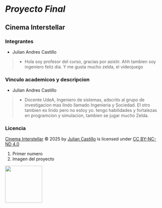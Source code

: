 # *Proyecto Final*
## **Cinema Interstellar**

### Integrantes
*  Julian Andres Castillo
>*  Hola soy profesor del curso, gracias por asistir. Ahh tambien soy ingeniero feliz dia. Y me gusta mucho zelda, el videojuego

### Vinculo academicos y descripcion
*  Julian Andres Castillo
>*  Docente UdeA, Ingeniero de sistemas, adscrito al grupo de investigacion mas lindo llamado Ingenieria y Sociedad. El otro tambien es lindo pero no estoy yo. tengo habilidades y fortalezas en programcion y simulacion, tambien se jugar mucho Zelda.

### Licencia

<a href="https://github.com/juliancastillo-udea/ProyectoFinal-CinemaInterstellar">Cinema Interstellar</a> © 2025 by <a href="https://github.com/juliancastillo-udea">Julian Castillo</a> is licensed under <a href="https://creativecommons.org/licenses/by-nc-nd/4.0/">CC BY-NC-ND 4.0</a><img src="https://mirrors.creativecommons.org/presskit/icons/cc.svg" alt="" style="max-width: 1em;max-height:1em;margin-left: .2em;"><img src="https://mirrors.creativecommons.org/presskit/icons/by.svg" alt="" style="max-width: 1em;max-height:1em;margin-left: .2em;"><img src="https://mirrors.creativecommons.org/presskit/icons/nc.svg" alt="" style="max-width: 1em;max-height:1em;margin-left: .2em;"><img src="https://mirrors.creativecommons.org/presskit/icons/nd.svg" alt="" style="max-width: 1em;max-height:1em;margin-left: .2em;">


1.  Primer numero
2.  Imagen del proyecto

<img height="120px" src="https://cdn.hobbyconsolas.com/sites/navi.axelspringer.es/public/media/image/2025/06/todos-juegos-legend-zelda-peor-mejor-orden-recomendado-jugar-toda-saga-4339372.jpg?tf=3840x">

